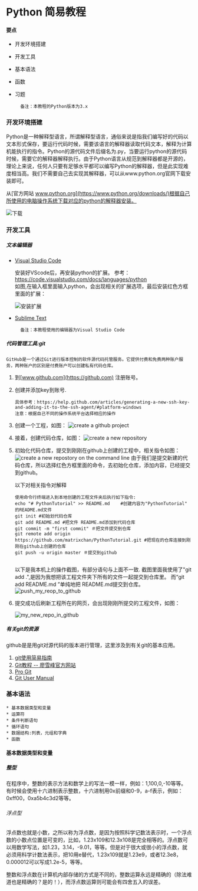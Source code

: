 # Python 简易教程 
#### 要点
* 开发环境搭建 
* 开发工具
* 基本语法
* 函数
* 习题

		备注：本教程的Python版本为3.x
		
		
### 开发环境搭建
Python是一种解释型语言，所谓解释型语言，通俗来说是指我们编写好的代码以文本形式保存，要运行代码时候，需要该语言的解释器读取代码文本，解释为计算机能执行的指令。Python的源代码文件后缀名为.py，当要运行python的源代码时候，需要它的解释器解释执行。由于Python语言从规范到解释器都是开源的，理论上来说，任何人只要有足够水平都可以编写Python的解释器，但是此实现难度相当高。我们不需要自己去实现其解释器，可以从www.python.org官网下载安装即可。


从[官方网站 www.python.org](https://www.python.org/downloads/)根据自己所使用的电脑操作系统下载对应的python的解释器安装。

![下载](pic/python.org.png)


### 开发工具
##### 文本编辑器
* [Visual Studio Code](https://code.visualstudio.com/download)
	
	安装好VScode后，再安装python的扩展。
 	参考：<https://code.visualstudio.com/docs/languages/python> 	
 	如图,在输入框里面输入python，会出现相关的扩展选项，最后安装红色方框里面的扩展：
 	
 	![安装扩展](pic/install_extand_for_python.png)
 	
 	

	
* [Sublime Text](http://www.sublimetext.com/)

		备注：本教程使用的编辑器为Visual Studio Code
		
##### 代码管理工具:git

		
	GitHub是一个通过Git进行版本控制的软件源代码托管服务。它提供付费和免费两种账户服务，两种账户的区别是付费账户可以创建私有代码仓库。
		

1. 到[www.github.com](https://github.com) 注册账号。
2. 创建并添加key到账号.
	```
	具体参考：https://help.github.com/articles/generating-a-new-ssh-key-and-adding-it-to-the-ssh-agent/#platform-windows
	注意：根据自己不同的操作系统平台选择相应的操作
	```
3. 创建一个工程，如图：
	![create a github project](pic/create_a_github_project.png)
4. 接着，创建代码仓库，如图：
	![create a new repository](pic/create_a_new_repository.png)
5. 初始化代码仓库，提交到刚刚在github上创建的工程中，相关指令如图：
	![create a new repostory on the command line](pic/create_a_new_repository_on_the_command_line.png)
	由于我们是提交新建的代码仓库，所以选择红色方框里面的命令，去初始化仓库，添加内容，已经提交到github。
	
	以下对相关指令对解释

	```
	使用命令行终端进入到本地创建的工程文件夹后执行如下指令:
	echo "# PythonTutorial" >> README.md    #创建内容为"PythonTutorial" 的README.md文件
  	git init #初始划代码仓库
  	git add README.md #把文件 README.md添加到代码仓库
  	git commit -m "first commit" ＃把文件提交到仓库
  	git remote add origin https://github.com/matrixchan/PythonTutorial.git #把现在的仓库连接到刚刚在github上创建的仓库
  	git push -u origin master ＃提交到github
		
	```  

	以下是我本机上的操作截图，有部分语句与上面不一致.	截图里面我使用了"git add .",是因为我想把该工程文件夹下所有的文件一起提交到仓库里。
	而“git add README.md ”单纯地把 README.md提交到仓库。
	![push_my_reop_to_github](pic/push_my_reop_to_github.png)

6. 提交成功后刷新工程所在的网页，会出现刚刚所提交的工程文件，如图：

	![my_new_repo_in_github](pic/my_new_repo_in_github.png)

##### 有关git的资源
github是是用git对源代码的版本进行管理，这里涉及到有关git的基本应用。

1. [git使用简易指南](books/git_guide.pdf)
2. [Git教程 -- 廖雪峰官方网站](http://www.liaoxuefeng.com/wiki/0013739516305929606dd18361248578c67b8067c8c017b000)
3. [Pro Git](books/progit-zh-v2.1.1.pdf) 
4. [Git User Manual](https://www.kernel.org/pub/software/scm/git/docs/user-manual.html)

	











### 基本语法

			
	* 基本数据类型和变量
	* 运算符
	* 条件判断语句
	* 循环语句
	* 数据结构:列表，元组和字典
	* 函数
	
#### 基本数据类型和变量

##### 整型

在程序中，整数的表示方法和数学上的写法一模一样，例如：1,100,0,-10等等。
有时候会使用十六进制表示整数，十六进制用0x前缀和0-9，a-f表示，例如：0xff00，0xa5b4c3d2等等。
			
###### 浮点型
浮点数也就是小数，之所以称为浮点数，是因为按照科学记数法表示时，一个浮点数的小数点位置是可变的，比如，1.23x109和12.3x108是完全相等的。浮点数可以用数学写法，如1.23，3.14，-9.01，等等。但是对于很大或很小的浮点数，就必须用科学计数法表示，把10用e替代，1.23x109就是1.23e9，或者12.3e8，0.000012可以写成1.2e-5，等等。

整数和浮点数在计算机内部存储的方式是不同的，整数运算永远是精确的（除法难道也是精确的？是的！），而浮点数运算则可能会有四舍五入的误差。

 

